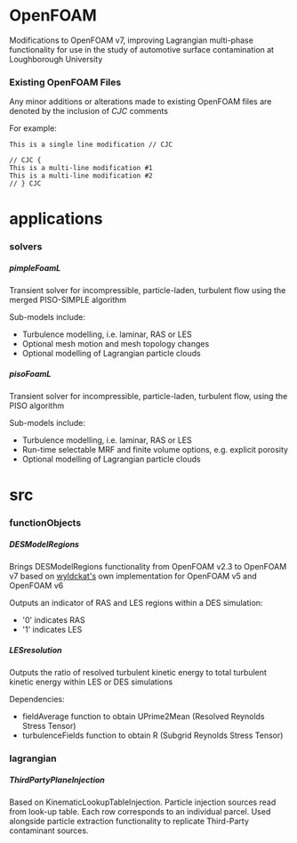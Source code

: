 # OpenFOAM

Modifications to OpenFOAM v7, improving Lagrangian multi-phase functionality for use in the study of automotive surface contamination at Loughborough University

### Existing OpenFOAM Files

Any minor additions or alterations made to existing OpenFOAM files are denoted by the inclusion of *CJC* comments

For example:

```
This is a single line modification // CJC
```

```
// CJC {
This is a multi-line modification #1
This is a multi-line modification #2
// } CJC
```

# applications

### solvers

##### pimpleFoamL

Transient solver for incompressible, particle-laden, turbulent flow
using the merged PISO-SIMPLE algorithm

Sub-models include:
- Turbulence modelling, i.e. laminar, RAS or LES
- Optional mesh motion and mesh topology changes
- Optional modelling of Lagrangian particle clouds

##### pisoFoamL

Transient solver for incompressible, particle-laden, turbulent flow,
using the PISO algorithm

Sub-models include:
- Turbulence modelling, i.e. laminar, RAS or LES
- Run-time selectable MRF and finite volume options, e.g. explicit porosity
- Optional modelling of Lagrangian particle clouds

# src

### functionObjects

##### DESModelRegions

Brings DESModelRegions functionality from OpenFOAM v2.3 to OpenFOAM v7 based on [wyldckat's](https://github.com/wyldckat/DESModelRegions) own implementation for OpenFOAM v5 and OpenFOAM v6

Outputs an indicator of RAS and LES regions within a DES simulation:
- '0' indicates RAS
- '1' indicates LES

##### LESresolution

Outputs the ratio of resolved turbulent kinetic energy to total turbulent kinetic energy within LES or DES simulations

Dependencies:
- fieldAverage function to obtain UPrime2Mean (Resolved Reynolds Stress Tensor)
- turbulenceFields function to obtain R (Subgrid Reynolds Stress Tensor)

### lagrangian

##### ThirdPartyPlaneInjection

Based on KinematicLookupTableInjection. Particle injection sources read from look-up table. Each row corresponds to an individual parcel. Used alongside particle extraction functionality to replicate Third-Party contaminant sources.
